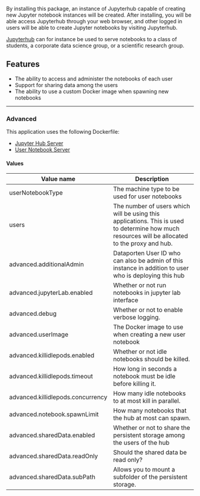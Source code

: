 By installing this package, an instance of Jupyterhub capable of creating new
Jupyter notebook instances will be created. After installing, you will be able
access Jupyterhub through your web browser, and other logged in users will be
able to create Jupyter notebooks by visiting Jupyterhub.

[Jupyterhub](https://jupyterhub.readthedocs.io/en/latest/) can for instance be
used to serve notebooks to a class of students, a corporate data science
group, or a scientific research group.

## Features
- The ability to access and administer the notebooks of each user
- Support for sharing data among the users
- The ability to use a custom Docker image when spawning new notebooks

------

### Advanced
This application uses the following Dockerfile:
  - [Jupyter Hub Server](https://github.com/UninettSigma2/helm-charts-dockerfiles/tree/4a4b359/jupyterhub/server/Dockerfile)
  - [User Notebook Server](https://github.com/UNINETTSigma2/helm-charts-dockerfiles/blob/21d3e398c4e364cb432d9fd08ef8aa68dc9fae23/jupyterhub/singleuser/Dockerfile)


#### Values
| Value name    | Description |
| ------------- | ------------------------------------------------------------------------------------------------------------------------------------------------------------- |
| userNotebookType                        | The machine type to be used for user notebooks                                                                                                  |
| users                                   | The number of users which will be using this applications. This is used to determine how much resources will be allocated to the proxy and hub. |
| advanced.additionalAdmin                | Dataporten User ID who can also be admin of this instance in addition to user who is deploying this hub |
| advanced.jupyterLab.enabled             | Whether or not run notebooks in jupyter lab interface |
| advanced.debug                          | Whether or not to enable verbose logging.                                                                                                       |
| advanced.userImage                      | The Docker image to use when creating a new user notebook                                                                                       |
| advanced.killidlepods.enabled           | Whether or not idle notebooks should be killed. |
| advanced.killidlepods.timeout           | How long in seconds a notebook must be idle before killing it. |
| advanced.killidlepods.concurrency       | How many idle notebooks to at most kill in parallel. |
| advanced.notebook.spawnLimit            | How many notebooks that the hub at most can spawn. |
| advanced.sharedData.enabled             | Whether or not to share the persistent storage among the users of the hub |
| advanced.sharedData.readOnly            | Should the shared data be read only? |
| advanced.sharedData.subPath             | Allows you to mount a subfolder of the persistent storage. |
